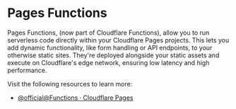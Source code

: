 # Pages Functions

Pages Functions, (now part of Cloudflare Functions), allow you to run serverless code directly within your Cloudflare Pages projects. This lets you add dynamic functionality, like form handling or API endpoints, to your otherwise static sites. They're deployed alongside your static assets and execute on Cloudflare's edge network, ensuring low latency and high performance.

Visit the following resources to learn more:

- [@official@Functions · Cloudflare Pages](https://developers.cloudflare.com/pages/functions/)
